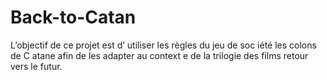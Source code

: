 # Back-to-Catan
L’objectif de ce  projet est d’ utiliser les règles du jeu de soc iété les colons de C atane afin de les  adapter au context e de la trilogie des films retour vers le futur.
